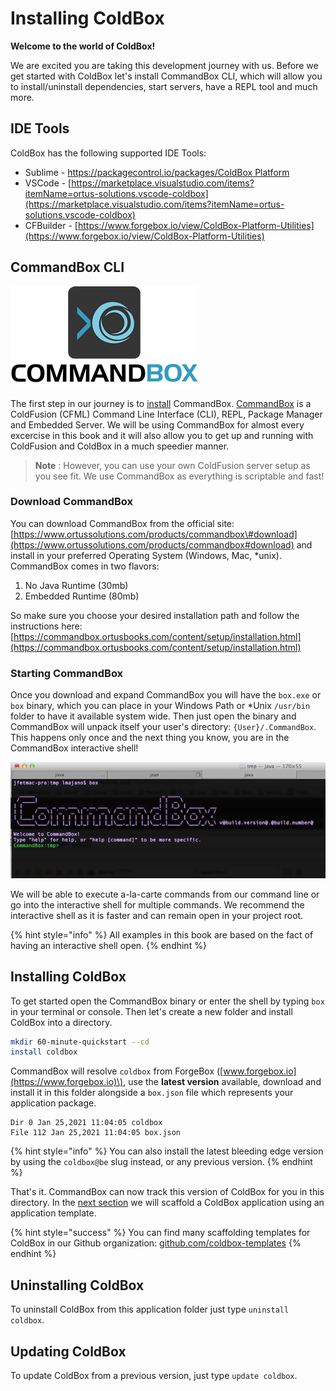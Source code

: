 # Installing ColdBox

**Welcome to the world of ColdBox!** 

We are excited you are taking this development journey with us. Before we get started with ColdBox let's install CommandBox CLI, which will allow you to install/uninstall dependencies, start servers, have a REPL tool and much more.

## IDE Tools

ColdBox has the following supported IDE Tools:

* Sublime - [https://packagecontrol.io/packages/ColdBox Platform](https://packagecontrol.io/packages/ColdBox%20Platform)
* VSCode - [https://marketplace.visualstudio.com/items?itemName=ortus-solutions.vscode-coldbox](https://marketplace.visualstudio.com/items?itemName=ortus-solutions.vscode-coldbox)
* CFBuilder - [https://www.forgebox.io/view/ColdBox-Platform-Utilities](https://www.forgebox.io/view/ColdBox-Platform-Utilities)

## CommandBox CLI

![](../../.gitbook/assets/commandboxlogo.png)

The first step in our journey is to [install](https://commandbox.ortusbooks.com/content/setup/installation.html) CommandBox. [CommandBox](https://www.ortussolutions.com/products/commandbox) is a ColdFusion \(CFML\) Command Line Interface \(CLI\), REPL, Package Manager and Embedded Server. We will be using CommandBox for almost every excercise in this book and it will also allow you to get up and running with ColdFusion and ColdBox in a much speedier manner.

> **Note** : However, you can use your own ColdFusion server setup as you see fit. We use CommandBox as everything is scriptable and fast!

### Download CommandBox

You can download CommandBox from the official site: [https://www.ortussolutions.com/products/commandbox\#download](https://www.ortussolutions.com/products/commandbox#download) and install in your preferred Operating System \(Windows, Mac, \*unix\). CommandBox comes in two flavors:

1. No Java Runtime \(30mb\)
2. Embedded Runtime \(80mb\)

So make sure you choose your desired installation path and follow the instructions here: [https://commandbox.ortusbooks.com/content/setup/installation.html](https://commandbox.ortusbooks.com/content/setup/installation.html)

### Starting CommandBox

Once you download and expand CommandBox you will have the `box.exe` or `box` binary, which you can place in your Windows Path or \*Unix `/usr/bin` folder to have it available system wide. Then just open the binary and CommandBox will unpack itself your user's directory: `{User}/.CommandBox`. This happens only once and the next thing you know, you are in the CommandBox interactive shell!

![CommandBox Shell](../../.gitbook/assets/commandbox-terminal.png)

We will be able to execute a-la-carte commands from our command line or go into the interactive shell for multiple commands. We recommend the interactive shell as it is faster and can remain open in your project root.

{% hint style="info" %}
 All examples in this book are based on the fact of having an interactive shell open.
{% endhint %}

## Installing ColdBox

To get started open the CommandBox binary or enter the shell by typing `box` in your terminal or console. Then let's create a new folder and install ColdBox into a directory.

```bash
mkdir 60-minute-quickstart --cd
install coldbox
```

CommandBox will resolve `coldbox` from ForgeBox \([www.forgebox.io](https://www.forgebox.io)\), use the **latest version** available, download and install it in this folder alongside a `box.json` file which represents your application package.

```text
Dir 0 Jan 25,2021 11:04:05 coldbox
File 112 Jan 25,2021 11:04:05 box.json
```

{% hint style="info" %}
You can also install the latest bleeding edge version by using the `coldbox@be` slug instead, or any previous version.
{% endhint %}

That's it. CommandBox can now track this version of ColdBox for you in this directory. In the [next section](my-first-coldbox-application.md) we will scaffold a ColdBox application using an application template.

{% hint style="success" %}
You can find many scaffolding templates for ColdBox in our Github organization: [github.com/coldbox-templates](https://github.com/coldbox-templates)
{% endhint %}

## Uninstalling ColdBox

To uninstall ColdBox from this application folder just type `uninstall coldbox`.

## Updating ColdBox

To update ColdBox from a previous version, just type `update coldbox`.

